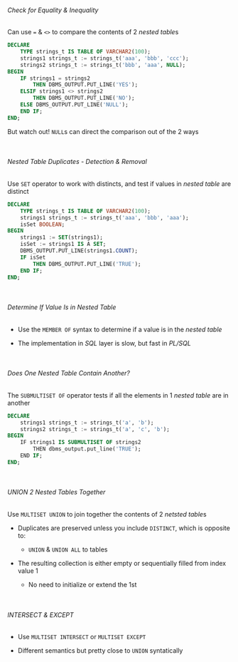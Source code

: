 ###### Check for Equality & Inequality

Can use `=` & `<>` to compare the contents of 2 *nested table*s

```sql
DECLARE
    TYPE strings_t IS TABLE OF VARCHAR2(100);
    strings1 strings_t := strings_t('aaa', 'bbb', 'ccc');
    strings2 strings_t := strings_t('bbb', 'aaa', NULL);
BEGIN
    IF strings1 = strings2
        THEN DBMS_OUTPUT.PUT_LINE('YES');
    ELSIF strings1 <> strings2
        THEN DBMS_OUTPUT.PUT_LINE('NO');
    ELSE DBMS_OUTPUT.PUT_LINE('NULL');
    END IF;
END;
```

But watch out! `NULL`s can direct the comparison out of the 2 ways

    

###### Nested Table Duplicates - Detection & Removal

Use `SET` operator to work with distincts, and test if values in *nested table* are distinct

```sql
DECLARE
    TYPE strings_t IS TABLE OF VARCHAR2(100);
    strings1 strings_t := strings_t('aaa', 'bbb', 'aaa');
    isSet BOOLEAN;
BEGIN
    strings1 := SET(strings1);
    isSet := strings1 IS A SET;
    DBMS_OUTPUT.PUT_LINE(strings1.COUNT);
    IF isSet
        THEN DBMS_OUTPUT.PUT_LINE('TRUE');
    END IF;
END;
```

    

###### Determine If Value Is in Nested Table

- Use the `MEMBER OF` syntax to determine if a value is in the *nested table*

- The implementation in *SQL* layer is slow, but fast in *PL/SQL*

    

###### Does One Nested Table Contain Another?

The `SUBMULTISET OF` operator tests if all the elements in 1 *nested table* are in another

```sql
DECLARE
    strings1 strings_t := strings_t('a', 'b');
    strings2 strings_t := strings_t('a', 'c', 'b');
BEGIN
    IF strings1 IS SUBMULTISET OF strings2
        THEN dbms_output.put_line('TRUE');
    END IF;
END;
```

    

###### UNION 2 Nested Tables Together

Use `MULTISET UNION` to join together the contents of 2 *netsted table*s

- Duplicates are preserved unless you include `DISTINCT`, which is opposite to:
  
  - `UNION` & `UNION ALL` to tables

- The resulting collection is either empty or sequentially filled from index value 1
  
  - No need to initialize or extend the 1st

    

###### INTERSECT & EXCEPT

- Use `MULTISET INTERSECT` or `MULTISET EXCEPT` 

- Different semantics but pretty close to `UNION` syntatically

    

# 
